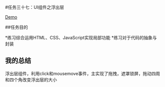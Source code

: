 #任务三十七：UI组件之浮出层

[Demo](https://happymia.github.io/ife/task37/index.html)

##任务目的

*练习综合运用HTML、CSS、JavaScript实现局部功能
*练习对于代码的抽象与封装
## 我的总结
浮出层组件，利用click和mousemove事件，主实现了拖拽，遮罩锁屏，拖动四周和四个角改变浮出层的大小
